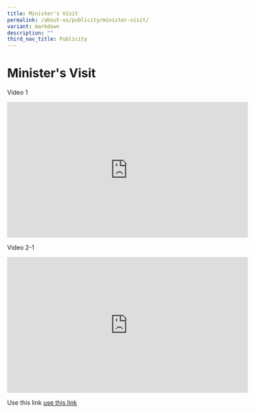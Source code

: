 ```yaml
---
title: Minister's Visit
permalink: /about-us/publicity/minister-visit/
variant: markdown
description: ""
third_nav_title: Publicity
---
```

<h1><strong>Minister's Visit</strong></h1>

Video 1

<iframe width="560" height="315" src="https://www.youtube.com/embed/gucsiK1qhk4?wmode=transparent&amp;playlist=gucsiK1qhk4&amp;loop=1" title="YouTube video player" frameborder="0" allow="accelerometer; autoplay; clipboard-write; encrypted-media; gyroscope; picture-in-picture" allowfullscreen=""></iframe>

Video 2-1

<iframe width="560" height="315" src="https://www.youtube.com/embed/LxWhn8DTOpo?wmode=transparent&amp;playlist=LxWhn8DTOpo&amp;loop=1" title="YouTube video player" frameborder="0" allow="accelerometer; autoplay; clipboard-write; encrypted-media; gyroscope; picture-in-picture" allowfullscreen=""></iframe> 

Use this link
[use this link](https://drive.google.com/file/d/11dfySlr6o59Y1EPrLvgJdbI3BS-_qP-p/view?usp=sharing)